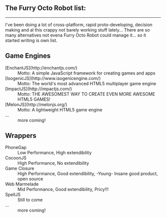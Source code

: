 ## The Furry Octo Robot list:
-------------------------

I've been doing a lot of cross-platform, rapid proto-developing, decision making 
and al this crappy not barely working stuff lately...
There are so many alternatives not evena Furry Octo Robot could manage it...
so it started writing is own list.


Game Engines
-------------------------------
<dl>
  <dt>[EnchantJS](http://enchantjs.com/)</dt>
  <dd>Motto: A simple JavaScript framework for creating games and apps</dd>
  <dt>[IsogenicJS](http://www.isogenicengine.com/)</dt>
  <dd>Motto: The world's most advanced HTML5 multiplayer game engine</dd>
  <dt>[ImpactJS](http://impactjs.com/)</dt>
  <dd>Motto: THE AWESOMEST WAY TO CREATE EVEN MORE AWESOME HTML5 GAMES!</dd>
  <dt>[MelonJS](http://melonjs.org/)</dt>
  <dd>Motto: A lightweight HTML5 game engine</dd>
  <dt>...</dt>
  <dd>more coming!</dd>
</dl>


Wrappers
-------------------------------

<dl>
  <dt>PhoneGap</dt>
  <dd>Low Performance, High extendibility</dd>
  <dt>CocoonJS</dt>
  <dd>High Performance, No extendibility</dd>
  <dt>Game Closure</dt>
  <dd>High Performance, Good extendibility, -Young- Insane good product, open source</dd>
  <dt>Web Marmelade</dt>
  <dd>Mid Performance, Good extendibility, Pricy!!!</dd>
  <dt>SpellJS</dt>
  <dd>Still to come</dd>
  <dt>...</dt>
  <dd>more coming!</dd>
</dl>

